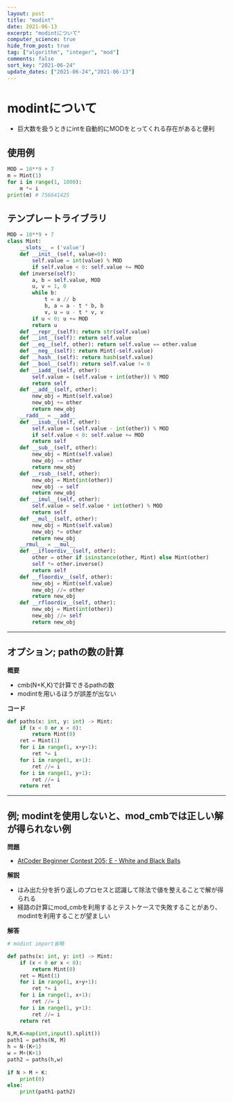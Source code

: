 ```yaml
---
layout: post
title: "modint"
date: 2021-06-13
excerpt: "modintについて"
computer_science: true
hide_from_post: true
tag: ["algorithm", "integer", "mod"]
comments: false
sort_key: "2021-06-24"
update_dates: ["2021-06-24","2021-06-13"]
---
```


# modintについて
 - 巨大数を扱うときにintを自動的にMODをとってくれる存在があると便利

## 使用例

```python
MOD = 10**9 + 7
m = Mint(1)
for i in range(1, 1000):
    m *= i
print(m) # 756641425
```

## テンプレートライブラリ

```python
MOD = 10**9 + 7
class Mint:
    __slots__ = ('value')
    def __init__(self, value=0):
        self.value = int(value) % MOD
        if self.value < 0: self.value += MOD
    def inverse(self):
        a, b = self.value, MOD
        u, v = 1, 0
        while b:
            t = a // b
            b, a = a - t * b, b
            v, u = u - t * v, v
        if u < 0: u += MOD
        return u
    def __repr__(self): return str(self.value)
    def __int__(self): return self.value
    def __eq__(self, other): return self.value == other.value
    def __neg__(self): return Mint(-self.value)
    def __hash__(self): return hash(self.value)
    def __bool__(self): return self.value != 0
    def __iadd__(self, other):
        self.value = (self.value + int(other)) % MOD
        return self
    def __add__(self, other):
        new_obj = Mint(self.value)
        new_obj += other
        return new_obj
    __radd__ = __add__
    def __isub__(self, other):
        self.value = (self.value - int(other)) % MOD
        if self.value < 0: self.value += MOD
        return self
    def __sub__(self, other):
        new_obj = Mint(self.value)
        new_obj -= other
        return new_obj
    def __rsub__(self, other):
        new_obj = Mint(int(other))
        new_obj -= self
        return new_obj
    def __imul__(self, other):
        self.value = self.value * int(other) % MOD
        return self
    def __mul__(self, other):
        new_obj = Mint(self.value)
        new_obj *= other
        return new_obj
    __rmul__ = __mul__
    def __ifloordiv__(self, other):
        other = other if isinstance(other, Mint) else Mint(other)
        self *= other.inverse()
        return self
    def __floordiv__(self, other):
        new_obj = Mint(self.value)
        new_obj //= other
        return new_obj
    def __rfloordiv__(self, other):
        new_obj = Mint(int(other))
        new_obj //= self
        return new_obj
```

---

## オプション; pathの数の計算

**概要**  
 - cmb(N+K,K)で計算できるpathの数
 - modintを用いるほうが誤差が出ない

**コード**  

```python
def paths(x: int, y: int) -> Mint:
    if (x < 0 or x < 0):
        return Mint(0)
    ret = Mint(1)
    for i in range(1, x+y+1):
        ret *= i
    for i in range(1, x+1):
        ret //= i
    for i in range(1, y+1):
        ret //= i
    return ret
```

---

## 例; modintを使用しないと、mod_cmbでは正しい解が得られない例

**問題**  
 - [AtCoder Beginner Contest 205; E - White and Black Balls](https://atcoder.jp/contests/abc205/tasks/abc205_e)

**解説**  
 - はみ出た分を折り返しのプロセスと認識して除法で値を整えることで解が得られる
 - 経路の計算にmod_cmbを利用するとテストケースで失敗することがあり、modintを利用することが望ましい

**解答**  

```python
# modint import省略

def paths(x: int, y: int) -> Mint:
    if (x < 0 or x < 0):
        return Mint(0)
    ret = Mint(1)
    for i in range(1, x+y+1):
        ret *= i
    for i in range(1, x+1):
        ret //= i
    for i in range(1, y+1):
        ret //= i
    return ret
 
N,M,K=map(int,input().split())
path1 = paths(N, M)
h = N-(K+1)
w = M+(K+1)
path2 = paths(h,w)
 
if N > M + K:
    print(0)
else:
    print(path1-path2)
```

